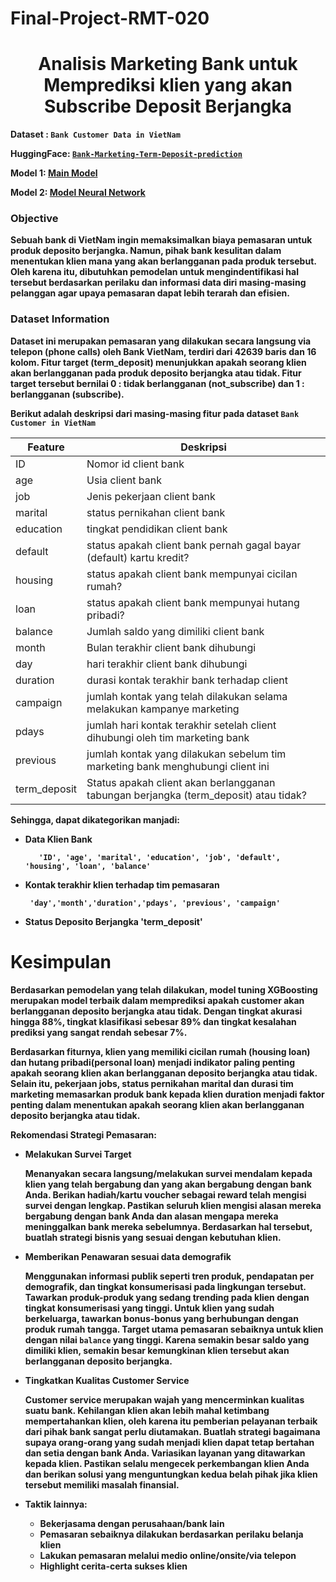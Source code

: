 # Final-Project-RMT-020
# <center> <b> Analisis Marketing Bank untuk Memprediksi klien yang akan Subscribe Deposit Berjangka<br>

Dataset : `Bank Customer Data in VietNam`

HuggingFace: [`Bank-Marketing-Term-Deposit-prediction`](https://huggingface.co/spaces/destiratnakomala/Bank-Marketing-Term-Deposit)

Model 1: [Main Model](https://github.com/destiratnakomala/Final-Project-FTDS-020/blob/main/Bank-Marketing-Term-Deposit/01_Main_desti_ratna_komala.ipynb)

Model 2: [Model Neural Network](https://github.com/destiratnakomala/Final-Project-FTDS-020/blob/main/Bank-Marketing-Term-Deposit/02_sub_desti_ratna_komala.ipynb)


### Objective
Sebuah bank di VietNam ingin memaksimalkan biaya pemasaran untuk produk deposito berjangka. Namun, pihak bank kesulitan dalam menentukan klien mana yang akan berlangganan pada produk tersebut. Oleh karena itu, dibutuhkan pemodelan untuk mengindentifikasi hal tersebut berdasarkan perilaku dan informasi data diri masing-masing pelanggan agar upaya pemasaran dapat lebih terarah dan efisien.

### Dataset Information

Dataset ini merupakan pemasaran yang dilakukan secara langsung via telepon (phone calls) oleh Bank VietNam, terdiri dari 42639 baris dan 16 kolom. Fitur target (term_deposit) menunjukkan apakah seorang klien akan berlangganan pada produk deposito berjangka atau tidak. Fitur target tersebut bernilai **0 : tidak berlangganan (not_subscribe)** dan **1 : berlangganan (subscribe)**.

Berikut adalah deskripsi dari masing-masing fitur pada dataset `Bank Customer in VietNam`

|Feature|Deskripsi|
|------|-------|
|ID|Nomor id client bank|
|age|Usia client bank|
|job|Jenis pekerjaan client bank|
|marital|status pernikahan client bank|
|education|tingkat pendidikan client bank||
|default|status apakah client bank pernah gagal bayar (default) kartu kredit?||
|housing|status apakah client bank mempunyai cicilan rumah?||
|loan|status apakah client bank mempunyai hutang pribadi?||
|balance|Jumlah saldo yang dimiliki client bank||
|month|Bulan terakhir client bank dihubungi|
|day|hari terakhir client bank dihubungi|
|duration|durasi kontak terakhir bank terhadap client|
|campaign| jumlah kontak yang telah dilakukan selama melakukan kampanye marketing|
|pdays|jumlah hari kontak terakhir setelah client dihubungi oleh tim marketing bank
|previous|jumlah kontak yang dilakukan sebelum tim marketing bank menghubungi client ini
|term_deposit|Status apakah client akan berlangganan tabungan berjangka (term_deposit) atau tidak?



Sehingga, dapat dikategorikan manjadi:

- **Data Klien Bank**

         'ID', 'age', 'marital', 'education', 'job', 'default', 'housing', 'loan', 'balance'


- **Kontak terakhir klien terhadap tim pemasaran**

       'day','month','duration','pdays', 'previous', 'campaign'



- **Status Deposito Berjangka**
        'term_deposit'

# Kesimpulan 

**Berdasarkan pemodelan** yang telah dilakukan, model tuning XGBoosting merupakan model terbaik dalam memprediksi apakah customer akan berlangganan deposito berjangka atau tidak. Dengan tingkat akurasi hingga 88%, tingkat klasifikasi sebesar 89% dan tingkat kesalahan prediksi yang sangat rendah sebesar 7%.

**Berdasarkan fiturnya**, klien yang memiliki cicilan rumah (**housing loan**) dan hutang pribadi(**personal loan**) menjadi indikator paling penting apakah seorang klien akan berlangganan deposito berjangka atau tidak.
Selain itu, pekerjaan **jobs**, status pernikahan **marital** dan durasi tim marketing memasarkan produk bank kepada klien **duration** menjadi faktor penting dalam menentukan apakah seorang klien akan berlangganan deposito berjangka atau tidak.


**Rekomendasi Strategi Pemasaran:**

- Melakukan Survei Target
    
  Menanyakan secara langsung/melakukan survei mendalam kepada klien yang telah bergabung dan yang akan bergabung dengan bank Anda. Berikan hadiah/kartu voucher sebagai reward telah mengisi survei dengan lengkap. Pastikan seluruh klien mengisi alasan mereka bergabung dengan bank Anda dan alasan mengapa mereka meninggalkan bank mereka sebelumnya. Berdasarkan hal tersebut, buatlah strategi bisnis yang sesuai dengan kebutuhan klien.

- Memberikan Penawaran sesuai data demografik

  Menggunakan informasi publik seperti tren produk, pendapatan per demografik, dan tingkat konsumerisasi pada lingkungan tersebut. Tawarkan produk-produk yang sedang trending pada klien dengan tingkat konsumerisasi yang tinggi. Untuk klien yang sudah berkeluarga, tawarkan bonus-bonus yang berhubungan dengan produk rumah tangga. Target utama pemasaran sebaiknya untuk klien dengan nilai `balance` yang tinggi. Karena semakin besar saldo yang dimiliki klien, semakin besar kemungkinan klien tersebut akan berlangganan deposito berjangka.

- Tingkatkan Kualitas Customer Service

  Customer service merupakan wajah yang mencerminkan kualitas suatu bank. Kehilangan klien akan lebih mahal ketimbang mempertahankan klien, oleh karena itu pemberian pelayanan terbaik dari pihak bank sangat perlu diutamakan. Buatlah strategi bagaimana supaya orang-orang yang sudah menjadi klien dapat tetap bertahan dan setia dengan bank Anda. Variasikan layanan yang ditawarkan kepada klien. Pastikan selalu mengecek perkembangan klien Anda dan berikan solusi yang menguntungkan kedua belah pihak jika klien tersebut memiliki masalah finansial.

- Taktik lainnya:
  - Bekerjasama dengan perusahaan/bank lain
  - Pemasaran sebaiknya dilakukan berdasarkan perilaku belanja klien
  - Lakukan pemasaran melalui medio online/onsite/via telepon
  - Highlight cerita-certa sukses klien
  






